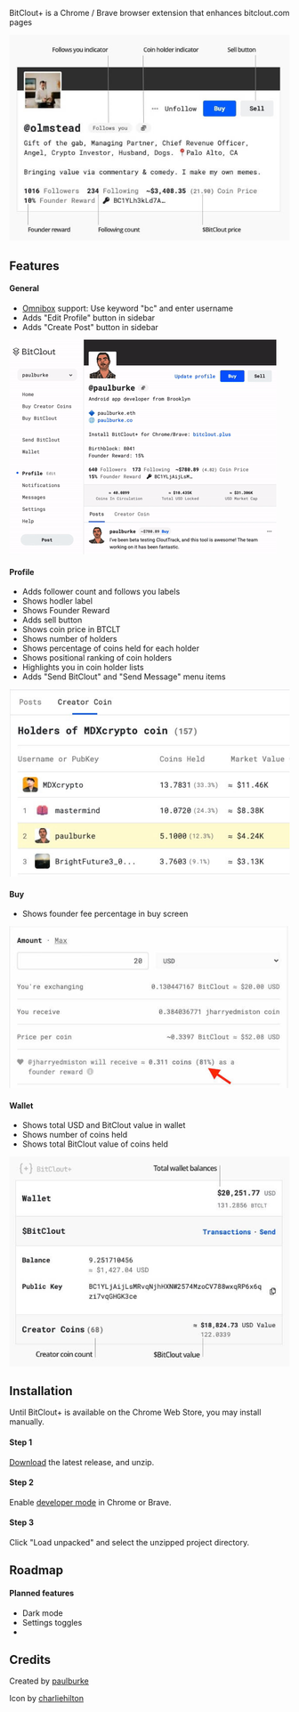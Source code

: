 BitClout+ is a Chrome / Brave browser extension that enhances bitclout.com pages

![Profile enhancments](assets/screenshots/bitclout-plus-profile@2x.jpg)

## Features

#### General
- [Omnibox](https://developer.chrome.com/docs/extensions/reference/omnibox/) support: Use keyword "bc" and enter username
- Adds "Edit Profile" button in sidebar
- Adds "Create Post" button in sidebar

![General enhancments](assets/screenshots/bitclout-plus-sidebar.gif)

#### Profile
- Adds follower count and follows you labels
- Shows hodler label
- Shows Founder Reward
- Adds sell button
- Shows coin price in BTCLT
- Shows number of holders
- Shows percentage of coins held for each holder
- Shows positional ranking of coin holders
- Highlights you in coin holder lists
- Adds "Send BitClout" and "Send Message" menu items

![Holder list enhancments](assets/screenshots/bitclout-plus-holders@2x.jpg)

#### Buy
- Shows founder fee percentage in buy screen

![Profile enhancments](assets/screenshots/bitclout-plus-buy@2x.jpg)

#### Wallet
- Shows total USD and BitClout value in wallet
- Shows number of coins held
- Shows total BitClout value of coins held

![Profile enhancments](assets/screenshots/bitclout-plus-wallet@2x.jpg)

## Installation

Until BitClout+ is available on the Chrome Web Store, you may install manually.

#### Step 1

[Download](https://github.com/iPaulPro/BitCloutPlus/releases/download/v0.2/bitclout-plus-0.2.zip) the latest release, and unzip.

#### Step 2

Enable [developer mode](https://developer.chrome.com/docs/extensions/mv2/faq/#faq-dev-01) in Chrome or Brave.

#### Step 3

Click "Load unpacked" and select the unzipped project directory.

## Roadmap

#### Planned features
- Dark mode
- Settings toggles
- 
## Credits

Created by [paulburke](https://bitclout.com/u/paulburke)

Icon by [charliehilton](https://bitclout.com/u/charliehilton)
